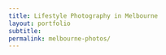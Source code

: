 ```yaml
---
title: Lifestyle Photography in Melbourne
layout: portfolio
subtitle:
permalink: melbourne-photos/
---
```

